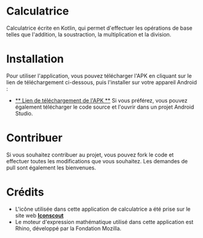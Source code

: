 # Calculatrice 
Calculatrice écrite en Kotlin, qui permet d'effectuer les opérations de base telles que l'addition, la soustraction, la multiplication et la division.
# Installation 
Pour utiliser l'application, vous pouvez télécharger l'APK en cliquant sur le lien de téléchargement ci-dessous, puis l'installer sur votre appareil Android :
- [** Lien de téléchargement de l'APK **](https://drive.google.com/file/d/1eiFBOKM-2XGg5hafyQQ6VA_2t5iBtqbN/view)
Si vous préférez, vous pouvez également télécharger le code source et l'ouvrir dans un projet Android Studio.
# Contribuer
Si vous souhaitez contribuer au projet, vous pouvez fork le code et effectuer toutes les modifications que vous souhaitez. Les demandes de pull sont également les bienvenues.
# Crédits
- L'icône utilisée dans cette application de calculatrice a été prise sur le site web [**Iconscout**](https://iconscout.com/)
- Le moteur d'expression mathématique utilisé dans cette application est Rhino, développé par la Fondation Mozilla.




